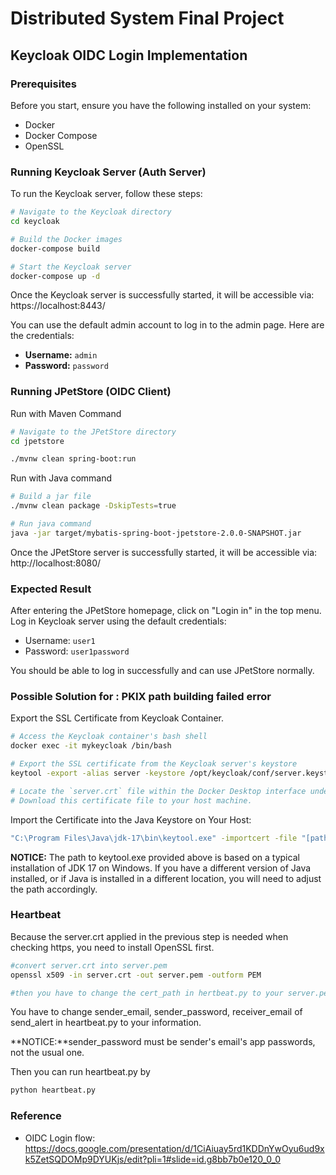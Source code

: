 # Distributed System Final Project
## Keycloak OIDC Login Implementation

### Prerequisites
Before you start, ensure you have the following installed on your system:
- Docker
- Docker Compose
- OpenSSL

### Running Keycloak Server (Auth Server)
To run the Keycloak server, follow these steps:

```bash
# Navigate to the Keycloak directory 
cd keycloak

# Build the Docker images
docker-compose build

# Start the Keycloak server
docker-compose up -d
```

Once the Keycloak server is successfully started, it will be accessible via: https://localhost:8443/

You can use the default admin account to log in to the admin page. Here are the credentials:
- **Username:** `admin`
- **Password:** `password`

### Running JPetStore (OIDC Client)
Run with Maven Command
```bash
# Navigate to the JPetStore directory 
cd jpetstore

./mvnw clean spring-boot:run
```
Run with Java command
```bash
# Build a jar file
./mvnw clean package -DskipTests=true

# Run java command
java -jar target/mybatis-spring-boot-jpetstore-2.0.0-SNAPSHOT.jar
```

Once the JPetStore server is successfully started, it will be accessible via: http://localhost:8080/

### Expected Result

After entering the JPetStore homepage, click on "Login in" in the top menu. Log in Keycloak server using the default credentials:

- Username: `user1`
- Password: `user1password`

You should be able to log in successfully and can use JPetStore normally.

### Possible Solution for : PKIX path building failed error
Export the SSL Certificate from Keycloak Container.
    
  ```bash
  # Access the Keycloak container's bash shell
  docker exec -it mykeycloak /bin/bash
  
  # Export the SSL certificate from the Keycloak server's keystore    
  keytool -export -alias server -keystore /opt/keycloak/conf/server.keystore -storepass password -file /tmp/server.crt
  
  # Locate the `server.crt` file within the Docker Desktop interface under the `tmp` directory of your container's image. 
  # Download this certificate file to your host machine.
   ```

Import the Certificate into the Java Keystore on Your Host:

  ```bash
  "C:\Program Files\Java\jdk-17\bin\keytool.exe" -importcert -file "[path\to\server.crt]" -alias "keycloak-server" -keystore "C:\Program Files\Java\jdk-17\lib\security\cacerts" -storepass changeit
  ```
**NOTICE:** The path to keytool.exe provided above is based on a typical installation of JDK 17 on Windows. If you have a different version of Java installed, or if Java is installed in a different location, you will need to adjust the path accordingly.

### Heartbeat
Because the server.crt applied in the previous step is needed when checking https, you need to install OpenSSL first.

```bash
#convert server.crt into server.pem
openssl x509 -in server.crt -out server.pem -outform PEM

#then you have to change the cert_path in hertbeat.py to your server.pem path.
```

You have to change sender_email, sender_password, receiver_email of send_alert in heartbeat.py to your information.

**NOTICE:**sender_password must be sender's email's app passwords, not the usual one.

Then you can run heartbeat.py by
```bash
python heartbeat.py
```

### Reference
- OIDC Login flow: https://docs.google.com/presentation/d/1CiAiuay5rd1KDDnYwOyu6ud9xk5ZetSQDOMp9DYUKjs/edit?pli=1#slide=id.g8bb7b0e120_0_0
